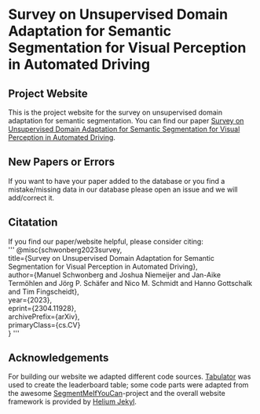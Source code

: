 # Survey on Unsupervised Domain Adaptation for Semantic Segmentation for Visual Perception in Automated Driving
## Project Website
This is the project website for the survey on unsupervised domain adaptation for semantic segmentation. 
You can find our paper [Survey on Unsupervised Domain Adaptation for Semantic Segmentation for Visual Perception in Automated Driving](https://arxiv.org/abs/2304.11928). 

## New Papers or Errors
If you want to have your paper added to the database or you find a mistake/missing data in our database please open an issue and we will add/correct it. 

## Citatation
If you find our paper/website helpful, please consider citing: <br>
'''
@misc{schwonberg2023survey,<br>
      title={Survey on Unsupervised Domain Adaptation for Semantic Segmentation for Visual Perception in Automated Driving}, <br>
      author={Manuel Schwonberg and Joshua Niemeijer and Jan-Aike Termöhlen and Jörg P. Schäfer and Nico M. Schmidt and Hanno Gottschalk and Tim Fingscheidt},<br>
      year={2023},<br>
      eprint={2304.11928},<br>
      archivePrefix={arXiv},<br>
      primaryClass={cs.CV}<br>
}
'''

## Acknowledgements
For building our website we adapted different code sources. [Tabulator](https://github.com/olifolkerd/tabulator) was used to create the leaderboard table; some code parts were adapted from the awesome [SegmentMeIfYouCan](https://segmentmeifyoucan.com/)-project and the overall website framework is provided by [Helium Jekyl](https://github.com/heliumjk/heliumjk.github.io). 
